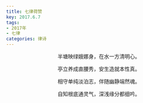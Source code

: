 ```yaml
---
title: 七律荷赞
key: 2017.6.7
tags: 
- 2017年 
- 七律
categories: 律诗
---
```


<p align="center">半塘映绿娥娜身，在水一方清明心。
</p>
<p align="center">亭立养成直腰秀，安生造就本性真。
</p>
<p align="center">相守单纯淡泊志，伴随幽静端然魂。
</p>
<p align="center">自知根底通灵气，深浅缘分都细吟。
</p>

